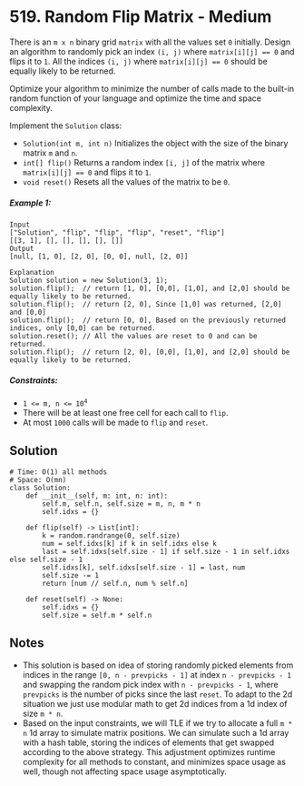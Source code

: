 # 519. Random Flip Matrix - Medium

There is an `m x n` binary grid `matrix` with all the values set `0` initially. Design an algorithm to randomly pick an index `(i, j)` where `matrix[i][j] == 0` and flips it to `1`. All the indices `(i, j)` where `matrix[i][j] == 0` should be equally likely to be returned.

Optimize your algorithm to minimize the number of calls made to the built-in random function of your language and optimize the time and space complexity.

Implement the `Solution` class:

- `Solution(int m, int n)` Initializes the object with the size of the binary matrix `m` and `n`.
- `int[] flip()` Returns a random index `[i, j]` of the matrix where `matrix[i][j] == 0` and flips it to `1`.
- `void reset()` Resets all the values of the matrix to be `0`.


##### Example 1:

```
Input
["Solution", "flip", "flip", "flip", "reset", "flip"]
[[3, 1], [], [], [], [], []]
Output
[null, [1, 0], [2, 0], [0, 0], null, [2, 0]]

Explanation
Solution solution = new Solution(3, 1);
solution.flip();  // return [1, 0], [0,0], [1,0], and [2,0] should be equally likely to be returned.
solution.flip();  // return [2, 0], Since [1,0] was returned, [2,0] and [0,0]
solution.flip();  // return [0, 0], Based on the previously returned indices, only [0,0] can be returned.
solution.reset(); // All the values are reset to 0 and can be returned.
solution.flip();  // return [2, 0], [0,0], [1,0], and [2,0] should be equally likely to be returned.
```

##### Constraints:

- <code>1 <= m, n <= 10<sup>4</sup></code>
- There will be at least one free cell for each call to `flip`.
- At most `1000` calls will be made to `flip` and `reset`.

## Solution

```
# Time: O(1) all methods
# Space: O(mn)
class Solution:
    def __init__(self, m: int, n: int):
        self.m, self.n, self.size = m, n, m * n
        self.idxs = {}

    def flip(self) -> List[int]:
        k = random.randrange(0, self.size)
        num = self.idxs[k] if k in self.idxs else k
        last = self.idxs[self.size - 1] if self.size - 1 in self.idxs else self.size - 1
        self.idxs[k], self.idxs[self.size - 1] = last, num
        self.size -= 1
        return [num // self.n, num % self.n]

    def reset(self) -> None:
        self.idxs = {}
        self.size = self.m * self.n
```

## Notes
- This solution is based on idea of storing randomly picked elements from indices in the range `[0, n - prevpicks - 1]` at index `n - prevpicks - 1` and swapping the random pick index with `n - prevpicks - 1`, where `prevpicks` is the number of picks since the last `reset`. To adapt to the 2d situation we just use modular math to get 2d indices from a 1d index of size `m * n`.
- Based on the input constraints, we will TLE if we try to allocate a full `m * n` 1d array to simulate matrix positions. We can simulate such a 1d array with a hash table, storing the indices of elements that get swapped according to the above strategy. This adjustment optimizes runtime complexity for all methods to constant, and minimizes space usage as well, though not affecting space usage asymptotically.
